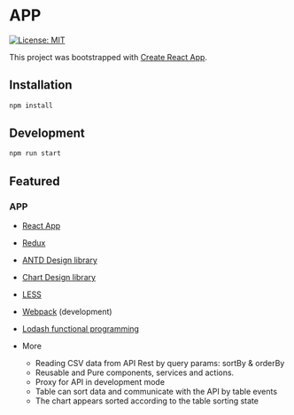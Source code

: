 # APP 

[![License: MIT](https://img.shields.io/badge/License-MIT-yellow.svg)](https://opensource.org/licenses/MIT)


This project was bootstrapped with [Create React App](https://github.com/facebook/create-react-app).

## Installation

```sh
npm install
```

## Development

```sh
npm run start
```

## Featured

### APP
- [React App](https://github.com/facebook/create-react-app)
- [Redux](https://redux.js.org/)
- [ANTD Design library](https://ant.design/)
- [Chart Design library](http://recharts.org)
- [LESS](http://lesscss.org/)
- [Webpack](https://webpack.js.org/) (development)
- [Lodash functional programming](https://lodash.com/docs/4.17.11)

- More
	- Reading CSV data from API Rest by query params: sortBy & orderBy
	- Reusable and Pure components, services and actions.
	- Proxy for API in development mode
	- Table can sort data and communicate with the API by table events
	- The chart appears sorted according to the table sorting state

